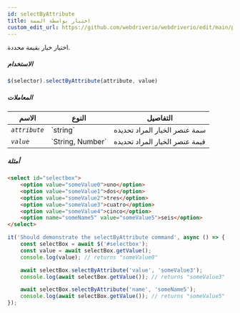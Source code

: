 ```yaml
---
id: selectByAttribute
title: اختيار بواسطة السمة
custom_edit_url: https://github.com/webdriverio/webdriverio/edit/main/packages/webdriverio/src/commands/element/selectByAttribute.ts
---
```


اختيار خيار بقيمة محددة.

##### الاستخدام

```js
$(selector).selectByAttribute(attribute, value)
```

##### المعاملات

<table>
  <thead>
    <tr>
      <th>الاسم</th><th>النوع</th><th>التفاصيل</th>
    </tr>
  </thead>
  <tbody>
    <tr>
      <td><code><var>attribute</var></code></td>
      <td>`string`</td>
      <td>سمة عنصر الخيار المراد تحديده</td>
    </tr>
    <tr>
      <td><code><var>value</var></code></td>
      <td>`String, Number`</td>
      <td>قيمة عنصر الخيار المراد تحديده</td>
    </tr>
  </tbody>
</table>

##### أمثلة

```html title="example.html"
<select id="selectbox">
    <option value="someValue0">uno</option>
    <option value="someValue1">dos</option>
    <option value="someValue2">tres</option>
    <option value="someValue3">cuatro</option>
    <option value="someValue4">cinco</option>
    <option name="someName5" value="someValue5">seis</option>
</select>
```

```js title="selectByAttribute.js"
it('Should demonstrate the selectByAttribute command', async () => {
    const selectBox = await $('#selectbox');
    const value = await selectBox.getValue();
    console.log(value); // returns "someValue0"

    await selectBox.selectByAttribute('value', 'someValue3');
    console.log(await selectBox.getValue()); // returns "someValue3"

    await selectBox.selectByAttribute('name', 'someName5');
    console.log(await selectBox.getValue()); // returns "someValue5"
});
```